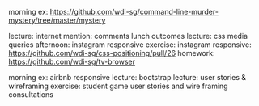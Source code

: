 morning ex: https://github.com/wdi-sg/command-line-murder-mystery/tree/master/mystery

lecture: internet
mention: comments
lunch
outcomes
lecture: css media queries
afternoon: instagram responsive
exercise: instagram responsive: https://github.com/wdi-sg/css-positioning/pull/26
homework: https://github.com/wdi-sg/tv-browser

morning ex: airbnb responsive
lecture: bootstrap
lecture: user stories & wireframing
exercise: student game user stories and wire framing
consultations

